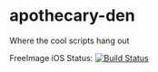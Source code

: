apothecary-den
==============

Where the cool scripts hang out

FreeImage iOS Status: [![Build Status](https://travis-ci.org/danoli3/apothecary-den.svg?branch=freeimage)](https://travis-ci.org/danoli3/apothecary-den)